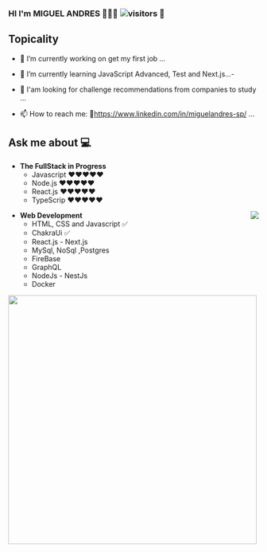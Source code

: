 ### HI     I'm  MIGUEL ANDRES 👋👨‍💻 ![visitors](https://visitor-badge.glitch.me/badge?page_id=Miguel-Andre) 👀



## Topicality

- 🔭 I’m currently working on get my first job ...
- 🌱 I’m currently learning JavaScript Advanced, Test and Next.js...-
- 🤔 I'am looking for challenge recommendations from companies to study ...

- 📫 How to reach me: 🔗https://www.linkedin.com/in/miguelandres-sp/ ...
 
## Ask me about :computer: 
- **The FullStack in Progress**
	- Javascript ❤️❤️❤️❤️❤️
	- Node.js    ❤️❤️❤️❤️❤️
	- React.js   ❤️❤️❤️❤️❤️
	- TypeScrip  ❤️❤️❤️❤️❤️

<img align="right" src="https://github.com/Shiv-sharma-111/Shiv-sharma-111/blob/master/Assets/Developer.gif"/>

- **Web Development**
	- HTML, CSS and Javascript :white_check_mark:
	- ChakraUi  :white_check_mark: 	
	- React.js - Next.js
	- MySql, NoSql ,Postgres
	- FireBase
	- GraphQL
  	- NodeJs - NestJs
	- Docker



<a href="https://github.com/Miguel-andres?tab=repositories">
  <img width="500px" src="https://github-readme-stats.anuraghazra1.vercel.app/api/top-langs/?username=Miguel-andres&count_private=true&layout=compact&hide=makefile,shell&hide_title=true&hide_border=true" />
</a>
